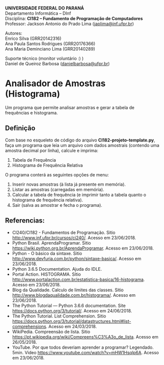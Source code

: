 **UNIVERSIDADE FEDERAL DO PARANÁ**  
Departamento Informática – DInf  
Disciplina: **CI182 – Fundamento de Programação de Computadores**  
Professor: Jackson Antonio do Prado Lima (japlima@inf.ufpr.br)  

Autores:  
 Enrico Silva (GRR20142316)  
 Ana Paula Santos Rodrigues (GRR20176366)   
 Ana Maria Deminciano Lima (GRR20140289)  

Suporte técnico (monitor voluntário :) )  
 Daniel de Queiroz Barbosa (danielbarbosa@ufpr.br)  

# Analisador de Amostras (Histograma)  
Um programa que permite analisar amostras e gerar a tabela de frequências e histograma. 
 
## Definição  
Com base no esqueleto de código do arquivo **CI182-projeto-template.py**, faça um programa que leia um arquivo com dados amostrais (contendo uma amostra decimal por linha), calcule e imprima:
1. Tabela de Frequência
2. Histograma de Frequência Relativa  

O programa conterá as seguintes opções de menu:  
1. Inserir novas amostras (à lista já presente em memória).
2. Listar as amostras (carregadas em memória).
3. Calcular a tabela de frequência (e imprimir tanto a tabela quanto o histograma de frequência relativa).
4. Sair (salva as amostrar e fecha o programa).

## Referencias:  
- CI240/CI182 - Fundamentos de Programação.
    Sitio <http://www.inf.ufpr.br/cursos/ci240/>.
    Acesso em 23/06/2018. 
- Python Brasil. AprendaProgramar. Sitio <https://wiki.python.org.br/AprendaProgramar>. Acesso em 23/06/2018.
- Python - O básico da sintaxe. Sitio <http://www.devfuria.com.br/python/sintaxe-basica/>. Acesso em 23/06/2018.
- Python 3.6.5 Documentation. Ajuda do IDLE. 
- Portal Action. HISTOGRAMA. Sítio <http://www.portalaction.com.br/estatistica-basica/16-histograma>. Acesso em 23/06/2018.
- Blog da Qualidade. Calculo de limites das classes. Sitio <http://www.blogdaqualidade.com.br/histograma/>. Acesso em 23/06/2018.
- The Python Tutorial — Python 3.6.6 documentation. Site <https://docs.python.org/3/tutorial/>. Acesso em 24/06/2018.
- The Python Tutorial. List Comprehension. Sitio <https://docs.python.org/3/tutorial/datastructures.html#list-comprehensions>. Acesso em 24/03/2018. 
- WikiPedia. Compreensão de lista. Sitio <https://pt.wikipedia.org/wiki/Compreens%C3%A3o_de_lista>. Acesso em 26/05/2018.
- YouTube. Por que todos deveriam aprender a programar? Legendado. 5min. Video <https://www.youtube.com/watch?v=mHW1Hsqlp6A>. Acesso em 23/06/2018.  
	
